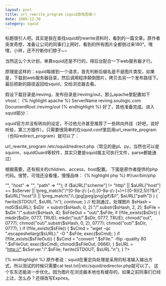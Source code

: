 ```yaml
---
layout: post
title: url_rewrite_program（squid游戏恶搞~）
date: 2009-12-30
category: squid
---
```


标题很引人吧。其实是我在查找squid的rewrite资料时，看到的一篇文章。原作者突发奇想，准备让公司的同事们上网时，看到的所有图片全都倒过来180°。嘿嘿，小样，还不拧断你们脖子~~

当然这么个大计划，单靠squid还是不行的，得后台配合一下web服务器才行。

原理是这样的：squid每接到一个请求，首先判断后缀名是不是图片类型，如果是，下载到web服务器目录，然后调用程序颠倒图片，拷贝去另一个发布路径下。最后把新的路径返回给squid，交给浏览器去看。

假设下载目录是/revimg，发布目录是/revimg/out，那么apache里配置如下vhost：
{% highlight apache %}
ServerName revimg.soulogic.com
DocumentRoot /revimg/out
{% endhighlight %}
好了，其他准备完成。进入squid部分：

squid官方并没有转向的设定，不过他允许甚至推荐了一些转向外挂（好吧，说好听些，第三方插件）。只需要很简单的在squid.conf里启用url_rewrite_program（也叫redirect_program）就可以了：

url_rewrite_program /etc/squid/redirect.php（常见的是pl、py，当然也可以是squirm、squidGuard等软件，其实只要是squid属主可执行文件，parse都能通过）

根据需要，还有相关的children、access、host配置。
下面是原作者提供的php代码。很赞，可惜还没看懂，慢慢品味：
{% highlight php %}
#!/usr/bin/php
<?PHP
chdir("/revimg");
$sServer = "revimg.soulogic.com";
while ($sContent = fgets(STDIN) ) {
    $sContent = trim($sContent);
    if (empty($sContent)) {
        continue;
    }
    $aArg = explode(" ", $sContent, 5);
    $sURL = $aArg[0];
    if ($aArg[3] != "GET") {
        fwrite(STDOUT, $sURL."n");
        continue;
    }
    $aURL = parse_url($sURL);
    $aURL += array("scheme" => "", "host" => "", "path" => "");
    if ($aURL["scheme"] != "http"
        || $aURL["host"] == $sServer
        || !preg_match("/^[0-9a-z\-]+(\.[0-9a-z\-]+)+(:[0-9]{2,5})?$/i", $aURL["host"])
        || !preg_match("/\.(jpg|jpeg|png|gif)$/i", $aURL["path"])
    ) {
        fwrite(STDOUT, $sURL."n");
        continue;
    }
    // 检测通过，处理图片
    $sHash = md5($sURL);
    $sDir  = substr($sHash, 0, 2)."/".substr($sHash, 2, 2);
    $sFile = $sDir."/".substr($sHash, 4);
    $sFileOut = "out/".$sFile;
    if (!file_exists($sDir)) {
        mkdir($sDir, 0777, TRUE);
        mkdir("out/".$sDir, 0777, TRUE);
        chmod("out", 0777);
        chmod("out/".substr($sHash, 0, 2), 0777);
        chmod("out/".$sDir, 0777);
    }
    if (!file_exists($sFile)) {
        $sCmd = "wget -qc ".escapeshellarg($sURL)." -O ".$sFile;
        exec($sCmd);
    }
    if (!file_exists($sFileOut)) {
        $sCmd = "convert ".$sFile." -flip -quality 80 ".$sFileOut;
        exec($sCmd);
        chmod($sFileOut, 0666);
    }
    $sURL = "<a href="http://&quot;/">http://"</a>.$sServer."/".$sFile;
    fwrite(STDOUT, $sURL."n");
}
?>
{% endhighlight %}
原作者说：squid在重定向处理是采用的标准输入输出方式，所以测试的时候只需要cat test.txt|/etc/squid/redirector.php就可以了。
这个东东还能进一步优化。因为图片在浏览器本地也有缓存的，如果之前同事们已经上过，怎么办？还得改写Expires。
